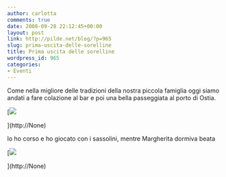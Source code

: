 ```yaml
---
author: carlotta
comments: true
date: 2008-09-28 22:12:45+00:00
layout: post
link: http://pilde.net/blog/?p=965
slug: prima-uscita-delle-sorelline
title: Prima uscita delle sorelline
wordpress_id: 965
categories:
- Eventi
---
```


Come nella migliore delle tradizioni della nostra piccola famiglia oggi siamo andati a fare colazione al bar e poi una bella passeggiata al porto di Ostia.

[![]({{baseurl}}/uploads/2008/09/porto.jpg)


](http://None)




Io ho corso e ho giocato con i sassolini, mentre Margherita dormiva beata

[![]({{baseurl}}/uploads/2008/09/marghe2.jpg)


](http://None)



